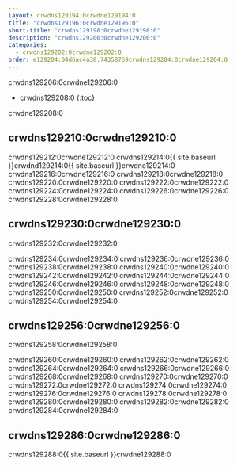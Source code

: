 ```yaml
---
layout: crwdns129194:0crwdne129194:0
title: "crwdns129196:0crwdne129196:0"
short-title: "crwdns129198:0crwdne129198:0"
description: "crwdns129200:0crwdne129200:0"
categories:
  - crwdns129202:0crwdne129202:0
order: e129204:04d6ac4a38.74358769crwdns129204:0crwdne129204:0
---
```

crwdns129206:0crwdne129206:0

* crwdns129208:0
{:toc}

crwdne129208:0

## crwdns129210:0crwdne129210:0

crwdns129212:0crwdne129212:0 crwdns129214:0{{ site.baseurl }}crwdnd129214:0{{ site.baseurl }}crwdne129214:0 crwdns129216:0crwdne129216:0 crwdns129218:0crwdne129218:0 crwdns129220:0crwdne129220:0 crwdns129222:0crwdne129222:0 crwdns129224:0crwdne129224:0 crwdns129226:0crwdne129226:0 crwdns129228:0crwdne129228:0

## crwdns129230:0crwdne129230:0

crwdns129232:0crwdne129232:0

crwdns129234:0crwdne129234:0 crwdns129236:0crwdne129236:0 crwdns129238:0crwdne129238:0 crwdns129240:0crwdne129240:0 crwdns129242:0crwdne129242:0 crwdns129244:0crwdne129244:0 crwdns129246:0crwdne129246:0 crwdns129248:0crwdne129248:0 crwdns129250:0crwdne129250:0 crwdns129252:0crwdne129252:0 crwdns129254:0crwdne129254:0

## crwdns129256:0crwdne129256:0

crwdns129258:0crwdne129258:0

crwdns129260:0crwdne129260:0 crwdns129262:0crwdne129262:0 crwdns129264:0crwdne129264:0 crwdns129266:0crwdne129266:0 crwdns129268:0crwdne129268:0 crwdns129270:0crwdne129270:0 crwdns129272:0crwdne129272:0 crwdns129274:0crwdne129274:0 crwdns129276:0crwdne129276:0 crwdns129278:0crwdne129278:0 crwdns129280:0crwdne129280:0 crwdns129282:0crwdne129282:0 crwdns129284:0crwdne129284:0

## crwdns129286:0crwdne129286:0

crwdns129288:0{{ site.baseurl }}crwdne129288:0